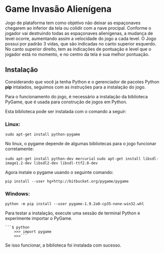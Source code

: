 # Game Invasão Alienígena

Jogo de plataforma tem como objetivo não deixar as espaçonaves chegarem ao inferior da tela ou colidir com a nave procipal. Conforme o jogador vai destruindo todas as espaçonaves alienígenas, a mudança de level ocorre, aumentando assim a velocidade do jogo a cada level. O Jogo possui por padrão 3 vidas, que são indicadas no canto superior esquerdo. No canto superior direito, tem as indicações de pontuação e level que o jogador está no momento, e no centro da tela é sua melhor pontuação.

## Instalação

Considerando que você ja tenha Python e o gerenciador de pacotes Python __pip__ intalados, seguimos com as instruções para a instalação do jogo.

Para o funcionamento do jogo, é necessário a instalação da biblioteca PyGame, que é usada para construção de jogos em Python.

Esta biblioteca pode ser instalada com o comando a seguir:

### Linux:

```sudo apt-get install python-pygame```

No linux, o pygame depende de algumas bibliotecas para o jogo funcionar corretamente:

```sudo apt-get install python-dev mercurial```
```sudo apt-get install libsdl-image1.2-dev libsdl2-dev libsdl-ttf2.0-dev```

Agora instale o pygame usando o seguinte comando:

```pip install --user hg+http://bitbucket.org/pygame/pygame```

### Windows:

```python -m pip install --user pygame-1.9.2a0-cp35-none-win32.whl```

Para testar a instalação, execute uma sessão de terminal Python e experimente importar o PyGame.

    ```$ python
        >>> import pygame
        >>>```

Se isso funcionar, a biblioteca foi instalada com sucesso.



